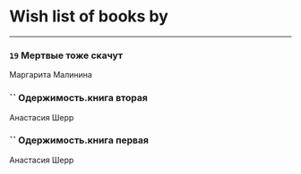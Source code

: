 # Wish list of books by [](https://ok.ru/profile/536771522733)
---

### `19` Мертвые тоже скачут
Маргарита Малинина

### `` Одержимость.книга вторая
Анастасия Шерр

### `` Одержимость.книга первая
Анастасия Шерр


